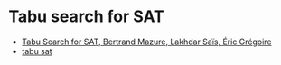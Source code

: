 # Tabu search for SAT

* [Tabu Search for SAT, Bertrand Mazure, Lakhdar Saïs, Éric Grégoire](https://www.aaai.org/Papers/AAAI/1997/AAAI97-044.pdf)
* [tabu sat](https://github.com/SamyMe/Tabu-Sat/blob/master/tabu.py)
